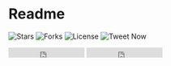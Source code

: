# Readme

![Stars](https://img.shields.io/github/stars/kanitmann/hackathon_readme_template) ![Forks](https://img.shields.io/github/forks/kanitmann/hackathon_readme_template) ![License](https://img.shields.io/badge/license-SATA-blue) ![Tweet Now](https://img.shields.io/twitter/url?url=https%3A%2F%2Fgithub.com%2Fkanitmann%2Fhackathon_readme_template)


<iframe src="https://ghbtns.com/github-btn.html?user=kanitmann&repo=hackathon_readme_template&type=star&count=true" frameborder="0" scrolling="0" width="150" height="20" title="GitHub"></iframe> <iframe src="https://ghbtns.com/github-btn.html?user=kanitmann&repo=hackathon_readme_template&type=fork&count=true" frameborder="0" scrolling="0" width="150" height="20" title="GitHub"></iframe>